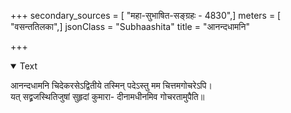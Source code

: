 +++
secondary_sources = [ "महा-सुभाषित-सङ्ग्रहः - 4830",]
meters = [ "वसन्ततिलका",]
jsonClass = "Subhaashita"
title = "आनन्दधामनि"

+++

<details open><summary>Text</summary>

आनन्दधामनि चिदेकरसेऽद्वितीये तस्मिन् पदेऽस्तु मम चित्तमगोचरेऽपि।  
यत् सद्व्रजस्थितिजुषां सुहृदां कुमारा- दीनामधीनमिव गोचरतामुपैति॥
</details>
